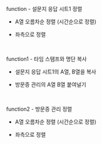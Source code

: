 function - 설문지 응답 시트1 정렬

- A열 오름차순 정렬 (시간순으로 정렬)

- 좌측으로 정렬


<br>

function1 - 타임 스탬프와 명단 복사

- 설문지 응답 시트1의 A열, B열을 복사

- 방문증 관리의 A열 B열 붙여널기


<br>

function2 - 방문증 관리 정렬

- A열 오름차순 정렬 (시간순으로 정렬)

- 좌측으로 정렬
